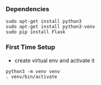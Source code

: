 ### Dependencies

```
sudo apt-get install python3
sudo apt-get install python3-venv
sudo pip install Flask
```

### First Time Setup

- create virtual env and activate it 

```
python3 -m venv venv
. venv/bin/activate
```
